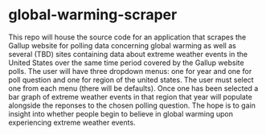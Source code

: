 # global-warming-scraper
This repo will house the source code for an application that scrapes the Gallup website for polling data concerning global warming as well as several (TBD) sites containing data about extreme weather events in the United States over the same time period covered by the Gallup website polls. The user will have three dropdown menus: one for year and one for poll question and one for region of the united states. The user must select one from each menu (there will be defaults). Once one has been selected a bar graph of extreme weather events in that region that year will populate alongside the reponses to the chosen polling question. The hope is to gain insight into whether people begin to believe in global warming upon experiencing extreme weather events. 